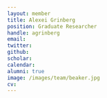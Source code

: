 ```yaml
---
layout: member
title: Alexei Grinberg
position: Graduate Researcher
handle: agrinberg
email: 
twitter: 
github: 
scholar:
calendar:
alumni: true
image: /images/team/beaker.jpg
cv:
---
```



